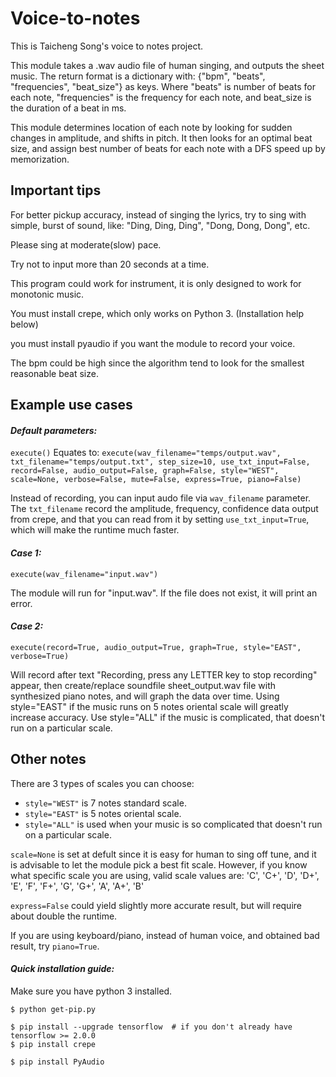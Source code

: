 # **Voice-to-notes**
This is Taicheng Song's voice to notes project.

This module takes a .wav audio file of human singing, and outputs the sheet music. The return format is a dictionary with: {"bpm", "beats", "frequencies", "beat_size"} as keys. Where "beats" is number of beats for each note, "frequencies" is the frequency for each note, and beat_size is the duration of a beat in ms.  

This module determines location of each note by looking for sudden changes in amplitude, and shifts in pitch. It then looks for an optimal beat size, and assign best number of beats for each note with a DFS speed up by memorization. 


## **Important tips**
For better pickup accuracy, instead of singing the lyrics, try to sing with simple, burst of sound, like: "Ding, Ding, Ding", "Dong, Dong, Dong", etc. 

Please sing at moderate(slow) pace.

Try not to input more than 20 seconds at a time. 

This program could work for instrument, it is only designed to work for monotonic music. 

You must install crepe, which only works on Python 3. (Installation help below)

you must install pyaudio if you want the module to record your voice.

The bpm could be high since the algorithm tend to look for the smallest reasonable beat size. 


## **Example use cases**
#### *Default parameters:*
`execute()`
Equates to:
`execute(wav_filename="temps/output.wav", txt_filename="temps/output.txt", step_size=10, use_txt_input=False, record=False, audio_output=False, graph=False, style="WEST", scale=None, verbose=False, mute=False, express=True, piano=False)`

Instead of recording, you can input audo file via `wav_filename` parameter. The `txt_filename` record the amplitude, frequency, confidence data output from crepe, and that you can read from it by setting `use_txt_input=True`, which will make the runtime much faster. 


#### *Case 1:*
`execute(wav_filename="input.wav")`

The module will run for "input.wav". If the file does not exist, it will print an error. 


#### *Case 2:*
`execute(record=True, audio_output=True, graph=True, style="EAST", verbose=True)`

Will record after text "Recording, press any LETTER key to stop recording" appear, then create/replace soundfile sheet_output.wav file with synthesized piano notes, and will graph the data over time. Using style="EAST" if the music runs on 5 notes oriental scale will greatly increase accuracy. Use style="ALL" if the music is complicated, that doesn't run on a particular scale. 


## **Other notes**
There are 3 types of scales you can choose:
* `style="WEST"` is 7 notes standard scale.
* `style="EAST"` is 5 notes oriental scale.
* `style="ALL"` is used when your music is so complicated that doesn't run on a particular scale.

`scale=None` is set at defult since it is easy for human to sing off tune, and it is advisable to let the module pick a best fit scale. However, if you know what specific scale you are using, valid scale values are:
'C', 'C+', 'D', 'D+', 'E', 'F', 'F+', 'G', 'G+', 'A', 'A+', 'B'

`express=False` could yield slightly more accurate result, but will require about double the runtime. 

If you are using keyboard/piano, instead of human voice, and obtained bad result, try `piano=True`. 

#### *Quick installation guide:*
Make sure you have python 3 installed.

`$ python get-pip.py`

`$ pip install --upgrade tensorflow  # if you don't already have tensorflow >= 2.0.0`  
`$ pip install crepe`

`$ pip install PyAudio`
